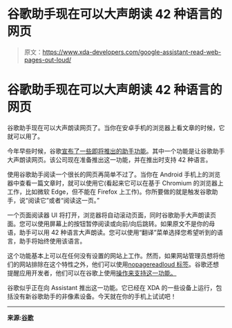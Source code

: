 # 谷歌助手现在可以大声朗读 42 种语言的网页

> 原文：<https://www.xda-developers.com/google-assistant-read-web-pages-out-loud/>

# 谷歌助手现在可以大声朗读 42 种语言的网页

谷歌助手现在可以大声朗读网页了。当你在安卓手机的浏览器上看文章的时候，它就可以用了。

今年早些时候，谷歌[宣布了一些即将推出的助手功能](https://www.xda-developers.com/google-assistant-household-notes-smart-displays-command-scheduling-more/)。其中一个功能是让谷歌助手大声朗读网页。该公司现在准备推出这一功能，并在推出时支持 42 种语言。

使用谷歌助手阅读一个很长的网页再简单不过了。当你在 Android 手机上的浏览器中查看一篇文章时，就可以使用它(看起来它可以在基于 Chromium 的浏览器上工作，比如微软 Edge，但不能在 Firefox 上工作)。你所要做的就是触发谷歌助手，说“阅读它”或者“阅读这一页。”

一个页面阅读器 UI 将打开，浏览器将自动滚动页面，同时谷歌助手大声朗读页面。您可以使用屏幕上的按钮暂停阅读或向前/向后跳转。如果原文不是你的母语，助手可以用 42 种语言大声朗读。您可以使用“翻译”菜单选择您希望听到的语言，助手将始终使用该语言。

这个功能基本上可以在任何没有设置的网站上工作。然而，如果网站管理员想将他们的网站排除在这个特性之外，他们可以使用[nopagereadloud 标签](https://support.google.com/webmasters/answer/79812?hl=en)。谷歌还想提醒应用开发者，他们可以在谷歌上使用[操作来支持这一功能。](https://developers.google.com/assistant/app/read-it)

谷歌似乎正在向 Assistant 推出这一功能。它已经在 XDA 的一些设备上运行，包括没有新谷歌助手的非像素设备。今天就在你的手机上试试吧！

* * *

**来源:[谷歌](https://www.blog.google/products/assistant/easier-access-web-pages-let-assistant-read-it-aloud/)**